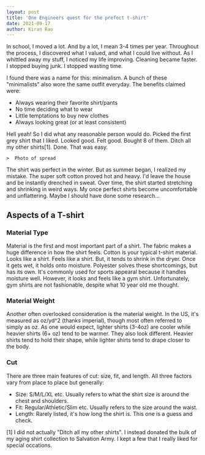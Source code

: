 ```yaml
---
layout: post
title: 'One Engineers quest for the prefect t-shirt'
date: 2021-09-17
author: Kiran Rao
---
```


In school, I moved a lot. And by a lot, I mean 3-4 times per year. Throughout the process, I discovered what I valued, and what I could live without. As I whittled away my stuff, I noticed my life improving. Cleaning became faster. I stopped buying junk. I stopped wasting time.

I found there was a name for this: minimalism. A bunch of these "minimalists" also wore the same outfit everyday. The benefits claimed were:

- Always wearing their favorite shirt/pants
- No time deciding what to wear
- Little temptations to buy new clothes
- Always looking great (or at least consistent)

Hell yeah! So I did what any reasonable person would do. Picked the first grey shirt that I liked. Looked good. Felt good. Bought 8 of them. Ditch all my other shirts[1]. Done. That was easy.

```
>  Photo of spread
```

The shirt was perfect in the winter. But as summer began, I realized my mistake. The super soft cotton proved hot and heavy. I'd leave the house and be instantly drenched in sweat. Over time, the shirt started stretching and shrinking in weird ways. My once perfect shirts become uncomfortable and unflattering. Maybe I should have done some research...

## Aspects of a T-shirt

### Material Type

Material is the first and most important part of a shirt. The fabric makes a huge difference in how the shirt feels. Cotton is your typical t-shirt material. Looks like a shirt. Feels like a shirt. But, it tends to shrink in the dryer. Once it gets wet, it holds onto moisture. Polyester solves these shortcomings, but has its own. It's commonly used for sports appearal because it handles moisture well. However, it looks and feels like a gym shirt. Unfortunately, gym shirts are not fashionable, despite what 10 year old me thought.

### Material Weight

Another often overlooked consideration is the material weight. In the US, it's measured as oz/yd^2 (thanks imperial), though most often referred to simply as oz. As one would expect, lighter shirts (3-4oz) are cooler while heavier shirts (6+ oz) tend to be warmer. They also look different. Heavier shirts tend to hold their shape, while lighter shirts tend to drape closer to the body.

### Cut

There are three main features of cut: size, fit, and length. All three factors vary from place to place but generally:

- Size: S/M/L/XL etc. Usually refers to what the shirt size is around the chest and shoulders.
- Fit: Regular/Athletic/Slim etc. Usually refers to the size around the waist.
- Length: Rarely listed, it's how long the shirt is. This one is a guess and check.

[1] I did not actually "Ditch all my other shirts". I instead donated the bulk of my aging shirt collection to Salvation Army. I kept a few that I really liked for special occations.
